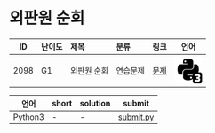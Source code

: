 # 외판원 순회

| ID | 난이도 | 제목 | 분류 | 링크 | 언어 |
| -- | ---- | :-- | :-- | --- | --- |
| 2098 | G1 | 외판원 순회 | 연습문제 | [문제](https://www.acmicpc.net/problem/2098) | [![python3](/assets/python3.svg)](/solutions/%5BG1%5D2098%20외판원%20순회/submit.py)  |

| 언어 | short | solution | submit |
| --- | ----- | -------- | ------ |
| Python3 | - | - | [submit.py](submit.py) |